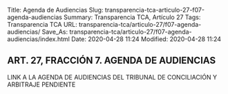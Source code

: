 Title: Agenda de Audiencias
Slug: transparencia-tca-articulo-27-f07-agenda-audiencias
Summary: Transparencia TCA, Artículo 27
Tags: Transparencia TCA
URL: transparencia-tca/articulo-27/f07-agenda-audiencias/
Save_As: transparencia-tca/articulo-27/f07-agenda-audiencias/index.html
Date: 2020-04-28 11:24
Modified: 2020-04-28 11:24


## ART. 27, FRACCIÓN 7. AGENDA DE AUDIENCIAS

LINK A LA AGENDA DE AUDIENCIAS DEL TRIBUNAL DE CONCILIACIÓN Y ARBITRAJE   PENDIENTE



